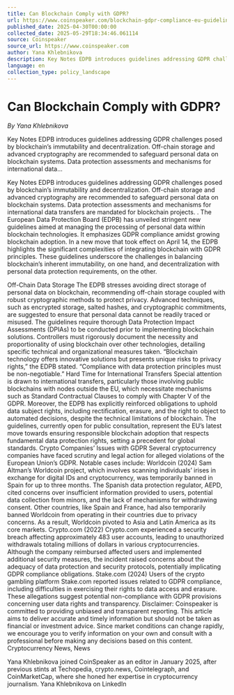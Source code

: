 ```yaml
---
title: Can Blockchain Comply with GDPR?
url: https://www.coinspeaker.com/blockchain-gdpr-compliance-eu-guidelines/
published_date: 2025-04-30T00:00:00
collected_date: 2025-05-29T18:34:46.061114
source: Coinspeaker
source_url: https://www.coinspeaker.com
author: Yana Khlebnikova
description: Key Notes EDPB introduces guidelines addressing GDPR challenges posed by blockchain’s immutability and decentralization. Off-chain storage and advanced cryptography are recommended to safeguard personal data on blockchain systems. Data protection assessments and mechanisms for international data...
language: en
collection_type: policy_landscape
---
```


# Can Blockchain Comply with GDPR?

*By Yana Khlebnikova*

Key Notes EDPB introduces guidelines addressing GDPR challenges posed by blockchain’s immutability and decentralization. Off-chain storage and advanced cryptography are recommended to safeguard personal data on blockchain systems. Data protection assessments and mechanisms for international data...

Key Notes EDPB introduces guidelines addressing GDPR challenges posed by blockchain’s immutability and decentralization. Off-chain storage and advanced cryptography are recommended to safeguard personal data on blockchain systems. Data protection assessments and mechanisms for international data transfers are mandated for blockchain projects.
. 
 The European Data Protection Board (EDPB) has unveiled stringent new guidelines aimed at managing the processing of personal data within blockchain technologies. It emphasizes GDPR compliance amidst growing blockchain adoption. 
 In a new move that took effect on April 14, the EDPB highlights the significant complexities of integrating blockchain with GDPR principles. These guidelines underscore the challenges in balancing blockchain’s inherent immutability, on one hand, and decentralization with personal data protection requirements, on the other.
 
 Off-Chain Data Storage 
 The EDPB stresses avoiding direct storage of personal data on blockchain, recommending off-chain storage coupled with robust cryptographic methods to protect privacy. Advanced techniques, such as encrypted storage, salted hashes, and cryptographic commitments, are suggested to ensure that personal data cannot be readily traced or misused. 
 The guidelines require thorough Data Protection Impact Assessments (DPIAs) to be conducted prior to implementing blockchain solutions. Controllers must rigorously document the necessity and proportionality of using blockchain over other technologies, detailing specific technical and organizational measures taken. 
 “Blockchain technology offers innovative solutions but presents unique risks to privacy rights,” the EDPB stated. “Compliance with data protection principles must be non-negotiable.” 
 Hard Time for International Transfers 
 Special attention is drawn to international transfers, particularly those involving public blockchains with nodes outside the EU, which necessitate mechanisms such as Standard Contractual Clauses to comply with Chapter V of the GDPR. 
 Moreover, the EDPB has explicitly reinforced obligations to uphold data subject rights, including rectification, erasure, and the right to object to automated decisions, despite the technical limitations of blockchain. 
 The guidelines, currently open for public consultation, represent the EU’s latest move towards ensuring responsible blockchain adoption that respects fundamental data protection rights, setting a precedent for global standards. 
 Crypto Companies’ Issues with GDPR 
 Several cryptocurrency companies have faced scrutiny and legal action for alleged violations of the European Union’s GDPR. Notable cases include: 
 Worldcoin (2024) 
 Sam Altman’s Worldcoin project, which involves scanning individuals’ irises in exchange for digital IDs and cryptocurrency, was temporarily banned in Spain for up to three months. The Spanish data protection regulator, AEPD, cited concerns over insufficient information provided to users, potential data collection from minors, and the lack of mechanisms for withdrawing consent. Other countries, like Spain and France, had also temporarily banned Worldcoin from operating in their countries due to privacy concerns. As a result, Worldcoin pivoted to Asia and Latin America as its core markets. 
 Crypto.com (2022) 
 Crypto.com experienced a security breach affecting approximately 483 user accounts, leading to unauthorized withdrawals totaling millions of dollars in various cryptocurrencies. Although the company reimbursed affected users and implemented additional security measures, the incident raised concerns about the adequacy of data protection and security protocols, potentially implicating GDPR compliance obligations. 
 Stake.com (2024) 
 Users of the crypto gambling platform Stake.com reported issues related to GDPR compliance, including difficulties in exercising their rights to data access and erasure. These allegations suggest potential non-compliance with GDPR provisions concerning user data rights and transparency. 
 Disclaimer: Coinspeaker is committed to providing unbiased and transparent reporting. This article aims to deliver accurate and timely information but should not be taken as financial or investment advice. Since market conditions can change rapidly, we encourage you to verify information on your own and consult with a professional before making any decisions based on this content. Cryptocurrency News, News

Yana Khlebnikova joined CoinSpeaker as an editor in January 2025, after previous stints at Techopedia, crypto.news, Cointelegraph, and CoinMarketCap, where she honed her expertise in cryptocurrency journalism. 
 Yana Khlebnikova on LinkedIn